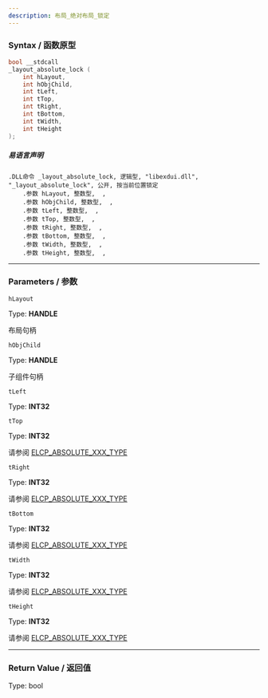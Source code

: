```yaml
---
description: 布局_绝对布局_锁定
---
```


### Syntax / 函数原型

```C++
bool __stdcall 
_layout_absolute_lock (
    int hLayout,
    int hObjChild,
    int tLeft,
    int tTop,
    int tRight,
    int tBottom,
    int tWidth,
    int tHeight
);
```

##### 易语言声明

```Elang
.DLL命令 _layout_absolute_lock, 逻辑型, "libexdui.dll", "_layout_absolute_lock", 公开, 按当前位置锁定
    .参数 hLayout, 整数型,  , 
    .参数 hObjChild, 整数型,  , 
    .参数 tLeft, 整数型,  ,
    .参数 tTop, 整数型,  , 
    .参数 tRight, 整数型,  , 
    .参数 tBottom, 整数型,  , 
    .参数 tWidth, 整数型,  , 
    .参数 tHeight, 整数型,  , 
```

---

### Parameters / 参数

`hLayout`

Type: **HANDLE**

布局句柄

`hObjChild`

Type: **HANDLE**

子组件句柄

`tLeft`

Type: **INT32**

`tTop`

Type: **INT32**

请参阅 [ELCP_ABSOLUTE_XXX_TYPE](../../const/ELCP_ABSOLUTE.md)

`tRight`

Type: **INT32**

请参阅 [ELCP_ABSOLUTE_XXX_TYPE](../../const/ELCP_ABSOLUTE.md)

`tBottom`

Type: **INT32**

请参阅 [ELCP_ABSOLUTE_XXX_TYPE](../../const/ELCP_ABSOLUTE.md)

`tWidth`

Type: **INT32**

请参阅 [ELCP_ABSOLUTE_XXX_TYPE](../../const/ELCP_ABSOLUTE.md)

`tHeight`

Type: **INT32**

请参阅 [ELCP_ABSOLUTE_XXX_TYPE](../../const/ELCP_ABSOLUTE.md)

---

### Return Value / 返回值

Type: bool
